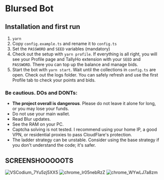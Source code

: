# Blursed Bot

## Installation and first run
1. `yarn`
2. Copy `config.example.ts` and rename it to `config.ts`
3. Set the `PASSWORD` and `SEED` variables (mandatory)
4. Check out the setup with `yarn profile`. If everything is all right, you will see your Profile page and TallyHo extension with your `SEED` and `PASSWORD`. There you can top up the balance and manage bids.
5. Start the bot with `yarn start`. Wait until the collections in `config.ts` are open. Check out the logs folder. You can safely refresh and use the first Profile tab to check your points and bids.

### Be cautious. DOs and DONTs:
- **The project overall is dangerous**. Please do not leave it alone for long, or you may lose your funds.
- Do not use your main wallet.
- Read Blur updates.
- See the RAM on your PC.
- Captcha solving is not tested. I recommend using your home IP, a good VPN, or residential proxies to pass CloudFlare's protection.
- The ladder strategy can be unstable. Consider using the base strategy if you don't understand the code; it's safer.

## SCREENSHOOOOOTS
![VSCodium_7Yu5zj5XX5](https://user-images.githubusercontent.com/82833595/223421205-696f0337-d3f1-47a7-927f-ef0706b68a64.png)
![chrome_lr05nebRzZ](https://user-images.githubusercontent.com/82833595/223421208-3285fec0-99b1-4a25-9d9e-e12220b0b73b.png)
![chrome_WYwLJ7a8zm](https://user-images.githubusercontent.com/82833595/223421215-72ff69d0-c3f4-47ca-9636-16ebcdf1e246.png)
